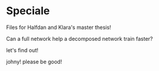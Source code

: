 # Speciale

Files for Halfdan and Klara's master thesis!

Can a full network help a decomposed network train faster?

let's find out!

johny! please be good!